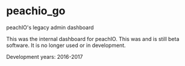 # peachio_go
peachIO's legacy admin dashboard

This was the internal dashboard for peachIO. This was and is still beta software. It is no longer used or in development.

Development years: 2016-2017